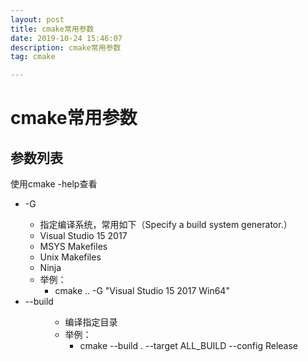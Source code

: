 ```yaml
---
layout: post
title: cmake常用参数
date: 2019-10-24 15:46:07
description: cmake常用参数
tag: cmake

---
```

# cmake常用参数
## 参数列表
使用cmake -help查看
+  -G <generator-name> 
   +  指定编译系统，常用如下（Specify a build system generator.）
   +  Visual Studio 15 2017
   +  MSYS Makefiles
   +  Unix Makefiles
   +  Ninja
   +  举例：
      +  cmake .. -G "Visual Studio 15 2017 Win64" 
+  --build <dir>
   +  编译指定目录
   +  举例：
      +  cmake --build . --target ALL_BUILD --config Release